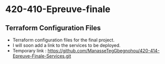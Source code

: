 # 420-410-Epreuve-finale

## Terraform Configuration Files

- Terraform configuration files for the final project.
- I will soon add a link to the services to be deployed.
- Temporary link : https://github.com/ManasseTegGbegnohou/420-414-Epreuve-Finale-Services.git
